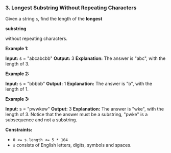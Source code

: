 ### 3\. Longest Substring Without Repeating Characters

Given a string `s`, find the length of the **longest**

**substring**

without repeating characters.

**Example 1:**

**Input:** s = "abcabcbb"
**Output:** 3
**Explanation:** The answer is "abc", with the length of 3.

**Example 2:**

**Input:** s = "bbbbb"
**Output:** 1
**Explanation:** The answer is "b", with the length of 1.

**Example 3:**

**Input:** s = "pwwkew"
**Output:** 3
**Explanation:** The answer is "wke", with the length of 3.
Notice that the answer must be a substring, "pwke" is a subsequence and not a substring.

**Constraints:**

*   `0 <= s.length <= 5 * 104`
*   `s` consists of English letters, digits, symbols and spaces.
